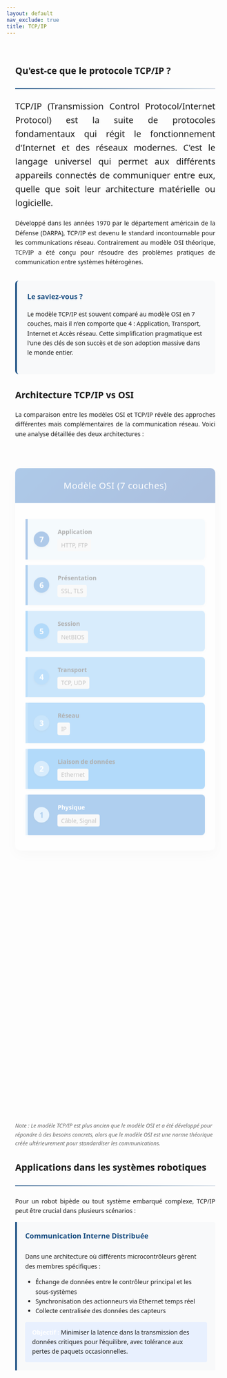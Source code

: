 ```yaml
---
layout: default
nav_exclude: true
title: TCP/IP
---
```


<!-- KaTeX CDN -->
<link rel="stylesheet" href="https://cdn.jsdelivr.net/npm/katex@0.16.8/dist/katex.min.css">
<script defer src="https://cdn.jsdelivr.net/npm/katex@0.16.8/dist/katex.min.js"></script>
<script defer src="https://cdn.jsdelivr.net/npm/katex@0.16.8/dist/contrib/auto-render.min.js"
    onload="renderMathInElement(document.body);"></script>

<style>
:root {
    --primary-color: rgb(28, 80, 131);
    --secondary-color: rgb(28, 80, 131);
    --accent-color: rgb(28, 80, 131);
}

.tcpip-container {
    max-width: 1200px;
    margin: 0 auto;
    padding: 20px;
    font-family: 'Segoe UI', Tahoma, Geneva, Verdana, sans-serif;
    line-height: 1.6;
}

.math-equation {
    font-size: 1.5rem;
    text-align: center;
    margin: 2rem 0;
    padding: 1.5rem;
    background-color: #f8f9fa;
    border-radius: 8px;
    border-left: 4px solid var(--primary-color);
}

.diagram-container {
    background-color: white;
    padding: 2rem;
    border-radius: 10px;
    box-shadow: 0 5px 15px rgba(0,0,0,0.1);
    margin: 2rem 0;
    text-align: center;
}

.did-you-know {
    background-color: #f8f9fa;
    border-left: 4px solid var(--primary-color);
    border-radius: 8px;
    padding: 1.5rem;
    margin: 2rem 0;
    position: relative;
}

.application-card {
    background: #f8f9fa;
    border-left: 4px solid var(--primary-color);
    padding: 1.2rem;
    border-radius: 0 4px 4px 0;
    margin-bottom: 1.5rem;
    transition: transform 0.3s ease, box-shadow 0.3s ease;
}

.application-card:hover {
    transform: translateY(-3px);
    box-shadow: 0 5px 15px rgba(0,0,0,0.1);
}

.application-card h3 {
    margin-top: 0;
    color: var(--primary-color);
    padding-bottom: 0.5rem;
}

.goal {
    background: #e8f0fe;
    padding: 0.8rem 1rem;
    border-radius: 4px;
}

.goal .label {
    font-weight: bold;
    color: white;
}

.note {
    font-size: 0.9em;
    color: #666;
    margin-top: 0.8rem;
    font-style: italic;
}

.did-you-know h3 {
    color: var(--primary-color);
    margin-top: 0;
}

.justified-text {
    text-align: justify;
}

.code-container {
    background-color: #282c34;
    color: #abb2bf;
    border-radius: 8px;
    padding: 1.5rem;
    font-family: 'Consolas', 'Monaco', monospace;
    margin: 2rem 0;
    position: relative;
    overflow-x: auto;
}

.code-header {
    background-color: #21252b;
    padding: 0.5rem 1rem;
    border-radius: 8px 8px 0 0;
    margin: -1.5rem -1.5rem 1rem -1.5rem;
    display: flex;
    justify-content: space-between;
    align-items: center;
    color: #abb2bf;
    font-family: sans-serif;
}

.code-header button {
    background: none;
    border: none;
    color: inherit;
    cursor: pointer;
    font-size: 1rem;
    transition: color 0.2s;
}

.code-header button:hover {
    color: white;
}

pre {
    margin: 0;
    white-space: pre-wrap;
    word-wrap: break-word;
}

code {
    font-family: 'Consolas', 'Monaco', monospace;
}

.img-fluid {
    max-width: 100%;
    height: auto;
    border-radius: 8px;
}

.text-muted {
    color: #6c757d;
}

.lead {
    font-size: 1.25rem;
    font-weight: 300;
}

hr {
    border: none;
    height: 2px;
    background: linear-gradient(90deg, var(--primary-color), rgba(28, 80, 131, 0.2));
    margin: 1.5rem 0;
}

/* Styles améliorés pour la comparaison OSI/TCP */
.layers-comparison {
    display: flex;
    justify-content: center;
    margin: 3rem 0;
    gap: 2rem;
    flex-wrap: wrap;
}

.layer-model {
    flex: 1;
    min-width: 300px;
    max-width: 480px;
    background: white;
    border-radius: 12px;
    overflow: hidden;
    box-shadow: 0 10px 30px rgba(0,0,0,0.08);
    transition: transform 0.4s ease, box-shadow 0.4s ease;
    animation: slideUp 0.6s cubic-bezier(0.22, 1, 0.36, 1) forwards;
    opacity: 0;
}

.layer-model:hover {
    transform: translateY(-5px);
    box-shadow: 0 15px 35px rgba(0,0,0,0.12);
}

.layer-model h3 {
    color: white;
    text-align: center;
    margin: 0;
    padding: 1.5rem;
    font-size: 1.3rem;
    font-weight: 500;
    letter-spacing: 0.5px;
}

.osi-model h3 {
    background: linear-gradient(135deg, #1565c0, #0d47a1);
}

.tcpip-model h3 {
    background: linear-gradient(135deg, #2e7d32, #1b5e20);
}

.layer-stack {
    padding: 1.5rem;
}

.layer-item {
    display: flex;
    align-items: center;
    margin: 0.8rem 0;
    padding: 1.2rem;
    border-radius: 8px;
    position: relative;
    background-color: white;
    box-shadow: 0 2px 8px rgba(0,0,0,0.05);
    transition: all 0.3s ease;
    cursor: default;
}

.layer-item:hover {
    transform: translateX(8px);
    box-shadow: 0 5px 15px rgba(0,0,0,0.1);
}

.layer-item::before {
    content: "";
    position: absolute;
    top: 0;
    left: 0;
    width: 5px;
    height: 100%;
    transition: all 0.3s ease;
}

.layer-item:hover::before {
    width: 8px;
}

.layer-number {
    display: flex;
    align-items: center;
    justify-content: center;
    width: 36px;
    height: 36px;
    border-radius: 50%;
    margin-right: 1.2rem;
    font-weight: bold;
    color: white;
    flex-shrink: 0;
    font-size: 1.1rem;
    box-shadow: 0 2px 4px rgba(0,0,0,0.1);
}

.layer-content {
    flex: 1;
}

.layer-title {
    font-weight: 600;
    margin-bottom: 0.3rem;
}

.protocol-badge {
    font-size: 0.85rem;
    color: #555;
    background: #f0f0f0;
    padding: 0.2rem 0.5rem;
    border-radius: 4px;
    display: inline-block;
}

/* Couleurs des couches OSI */
.osi-layer-7 { background-color: #e3f2fd; }
.osi-layer-7::before, .osi-layer-7 .layer-number { background-color: #1565c0; }

.osi-layer-6 { background-color: #bbdefb; }
.osi-layer-6::before, .osi-layer-6 .layer-number { background-color: #1976d2; }

.osi-layer-5 { background-color: #90caf9; }
.osi-layer-5::before, .osi-layer-5 .layer-number { background-color: #2196f3; }

.osi-layer-4 { background-color: #64b5f6; }
.osi-layer-4::before, .osi-layer-4 .layer-number { background-color: #42a5f5; }

.osi-layer-3 { background-color: #42a5f5; }
.osi-layer-3::before, .osi-layer-3 .layer-number { background-color: #64b5f6; }

.osi-layer-2 { background-color: #2196f3; }
.osi-layer-2::before, .osi-layer-2 .layer-number { background-color: #90caf9; }

.osi-layer-1 { background-color: #1976d2; color: white; }
.osi-layer-1::before { background-color: #bbdefb; }
.osi-layer-1 .layer-number { background-color: #bbdefb; color: #1976d2; }

/* Couleurs des couches TCP/IP */
.tcpip-layer-app { background-color: #e8f5e9; }
.tcpip-layer-app::before, .tcpip-layer-app .layer-number { background-color: #2e7d32; }

.tcpip-layer-trans { background-color: #c8e6c9; }
.tcpip-layer-trans::before, .tcpip-layer-trans .layer-number { background-color: #388e3c; }

.tcpip-layer-net { background-color: #a5d6a7; }
.tcpip-layer-net::before, .tcpip-layer-net .layer-number { background-color: #43a047; }

.tcpip-layer-acc { background-color: #81c784; color: white; }
.tcpip-layer-acc::before { background-color: #4caf50; }
.tcpip-layer-acc .layer-number { background-color: #4caf50; }

/* Animation */
@keyframes slideUp {
    from { opacity: 0; transform: translateY(30px); }
    to { opacity: 1; transform: translateY(0); }
}

.layer-model {
    animation: slideUp 0.6s cubic-bezier(0.22, 1, 0.36, 1) forwards;
    opacity: 0;
}

.layer-model:nth-child(2) {
    animation-delay: 0.15s;
}

/* Responsive */
@media (max-width: 768px) {
    .layers-comparison {
        flex-direction: column;
        align-items: center;
    }
    
    .layer-model {
        min-width: 100%;
    }
    
    .tcpip-container {
        padding: 15px;
    }
}

/* Tooltip pour les protocoles */
.protocol-badge {
    position: relative;
    cursor: help;
}

.protocol-badge:hover::after {
    content: attr(data-tooltip);
    position: absolute;
    bottom: 100%;
    left: 50%;
    transform: translateX(-50%);
    background: #333;
    color: white;
    padding: 0.5rem;
    border-radius: 4px;
    font-size: 0.8rem;
    white-space: nowrap;
    z-index: 10;
    margin-bottom: 5px;
}

</style>


<div class="tcpip-container">
    <!-- Introduction -->
    <section id="introduction">
        <h2>Qu'est-ce que le protocole TCP/IP ?</h2>
        <hr>
        <p class="lead justified-text">
           TCP/IP (Transmission Control Protocol/Internet Protocol) est la suite de protocoles fondamentaux qui régit le fonctionnement d'Internet et des réseaux modernes. C'est le langage universel qui permet aux différents appareils connectés de communiquer entre eux, quelle que soit leur architecture matérielle ou logicielle.
        </p>
        <p class="justified-text">
           Développé dans les années 1970 par le département américain de la Défense (DARPA), TCP/IP est devenu le standard incontournable pour les communications réseau. Contrairement au modèle OSI théorique, TCP/IP a été conçu pour résoudre des problèmes pratiques de communication entre systèmes hétérogènes.
       </p>
        <div class="did-you-know">
            <h3>Le saviez-vous ?</h3>
            <p>
                Le modèle TCP/IP est souvent comparé au modèle OSI en 7 couches, mais il n'en comporte que 4 : Application, Transport, Internet et Accès réseau. Cette simplification pragmatique est l'une des clés de son succès et de son adoption massive dans le monde entier.
            </p>
        </div>
    </section>
    <!-- Principe Général -->
    <section id="principe">
        <h2>Architecture TCP/IP vs OSI</h2>
        <p class="justified-text">
            La comparaison entre les modèles OSI et TCP/IP révèle des approches différentes mais complémentaires de la communication réseau. Voici une analyse détaillée des deux architectures :
        </p>        
        <div class="layers-comparison">
            <!-- Modèle OSI -->
            <div class="layer-model osi-model">
                <h3>Modèle OSI (7 couches)</h3>
                <div class="layer-stack">
                    <div class="layer-item osi-layer-7">
                        <div class="layer-number">7</div>
                        <div class="layer-content">
                            <div class="layer-title">Application</div>
                            <div class="protocol-badge" data-tooltip="Protocoles applicatifs">HTTP, FTP</div>
                        </div>
                    </div>
                    <div class="layer-item osi-layer-6">
                        <div class="layer-number">6</div>
                        <div class="layer-content">
                            <div class="layer-title">Présentation</div>
                            <div class="protocol-badge" data-tooltip="Chiffrement et formatage">SSL, TLS</div>
                        </div>
                    </div>
                    <div class="layer-item osi-layer-5">
                        <div class="layer-number">5</div>
                        <div class="layer-content">
                            <div class="layer-title">Session</div>
                            <div class="protocol-badge" data-tooltip="Gestion des sessions">NetBIOS</div>
                        </div>
                    </div>
                    <div class="layer-item osi-layer-4">
                        <div class="layer-number">4</div>
                        <div class="layer-content">
                            <div class="layer-title">Transport</div>
                            <div class="protocol-badge" data-tooltip="Transport fiable ou non">TCP, UDP</div>
                        </div>
                    </div>
                    <div class="layer-item osi-layer-3">
                        <div class="layer-number">3</div>
                        <div class="layer-content">
                            <div class="layer-title">Réseau</div>
                            <div class="protocol-badge" data-tooltip="Routage des paquets">IP</div>
                        </div>
                    </div>
                    <div class="layer-item osi-layer-2">
                        <div class="layer-number">2</div>
                        <div class="layer-content">
                            <div class="layer-title">Liaison de données</div>
                            <div class="protocol-badge" data-tooltip="Accès au média">Ethernet</div>
                        </div>
                    </div>
                    <div class="layer-item osi-layer-1">
                        <div class="layer-number">1</div>
                        <div class="layer-content">
                            <div class="layer-title">Physique</div>
                            <div class="protocol-badge" data-tooltip="Signaux physiques">Câble, Signal</div>
                        </div>
                    </div>
                </div>
            </div>            
            <!-- Modèle TCP/IP -->
            <div class="layer-model tcpip-model">
                <h3>Modèle TCP/IP (4 couches)</h3>
                <div class="layer-stack">
                    <div class="layer-item tcpip-layer-app">
                        <div class="layer-number">4</div>
                        <div class="layer-content">
                            <div class="layer-title">Application</div>
                            <div class="protocol-badge" data-tooltip="Combine OSI 5-7">HTTP, FTP, SMTP</div>
                        </div>
                    </div>
                    <div class="layer-item tcpip-layer-trans">
                        <div class="layer-number">3</div>
                        <div class="layer-content">
                            <div class="layer-title">Transport</div>
                            <div class="protocol-badge" data-tooltip="Flux de données">TCP, UDP</div>
                        </div>
                    </div>
                    <div class="layer-item tcpip-layer-net">
                        <div class="layer-number">2</div>
                        <div class="layer-content">
                            <div class="layer-title">Internet</div>
                            <div class="protocol-badge" data-tooltip="Adressage logique">IP</div>
                        </div>
                    </div>
                    <div class="layer-item tcpip-layer-acc">
                        <div class="layer-number">1</div>
                        <div class="layer-content">
                            <div class="layer-title">Accès Réseau</div>
                            <div class="protocol-badge" data-tooltip="Combine OSI 1-2">Ethernet, Wi-Fi</div>
                        </div>
                    </div>
                </div>
            </div>
        </div>        
        <div class="note">
            <p>Note : Le modèle TCP/IP est plus ancien que le modèle OSI et a été développé pour répondre à des besoins concrets, alors que le modèle OSI est une norme théorique créée ultérieurement pour standardiser les communications.</p>
        </div>
    </section>    
    <!-- Application au projet -->
    <section id="application_projet">
        <h2>Applications dans les systèmes robotiques</h2>
        <hr>
        <p class="justified-text">
            Pour un robot bipède ou tout système embarqué complexe, TCP/IP peut être crucial dans plusieurs scénarios :
        </p>        
        <div class="application-card">
            <h3>Communication Interne Distribuée</h3>
            <p>Dans une architecture où différents microcontrôleurs gèrent des membres spécifiques :</p>
            <ul>
                <li>Échange de données entre le contrôleur principal et les sous-systèmes</li>
                <li>Synchronisation des actionneurs via Ethernet temps réel</li>
                <li>Collecte centralisée des données des capteurs</li>
            </ul>            
            <div class="goal">
                <span class="label">Objectif :</span> Minimiser la latence dans la transmission des données critiques pour l'équilibre, avec tolérance aux pertes de paquets occasionnelles.
            </div>            
        </div>
    </section>
</div>

<script>
function copyCode() {
    const codeBlock = event.target.closest('.code-container').querySelector('code');
    const code = codeBlock.innerText;
    navigator.clipboard.writeText(code);
    
    const button = event.target.closest('button');
    const originalText = button.innerHTML;
    button.innerHTML = '✓ Copié!';

    setTimeout(() => {
        button.innerHTML = originalText;
    }, 2000);
}

// Animation au scroll
document.addEventListener('DOMContentLoaded', () => {
    const observer = new IntersectionObserver((entries) => {
        entries.forEach(entry => {
            if (entry.isIntersecting) {
                entry.target.style.opacity = 1;
                entry.target.style.transform = 'translateY(0)';
            }
        });
    }, { threshold: 0.1 });

    document.querySelectorAll('.layer-model, .application-card').forEach(el => {
        el.style.opacity = 0;
        el.style.transform = 'translateY(20px)';
        el.style.transition = 'opacity 0.6s ease, transform 0.6s ease';
        observer.observe(el);
    });
});
</script>